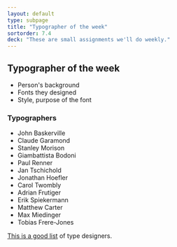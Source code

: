 ```yaml
---
layout: default
type: subpage
title: "Typographer of the week"
sortorder: 7.4
deck: "These are small assignments we'll do weekly."
---
```

## Typographer of the week

- Person's background 
- Fonts they designed 
- Style, purpose of the font 

### Typographers 

- John Baskerville 
- Claude Garamond 
- Stanley Morison 
- Giambattista Bodoni 
- Paul Renner 
- Jan Tschichold 
- Jonathan Hoefler 
- Carol Twombly 
- Adrian Frutiger 
- Erik Spiekermann 
- Matthew Carter 
- Max Miedinger 
- Tobias Frere-Jones

[This is a good list](https://learning.oreilly.com/library/view/typography-referenced/9781592537020/) of type designers.
